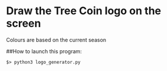 # Draw the Tree Coin logo on the screen
Colours are based on the current season

##How to launch this program:

```
$> python3 logo_generator.py
```

